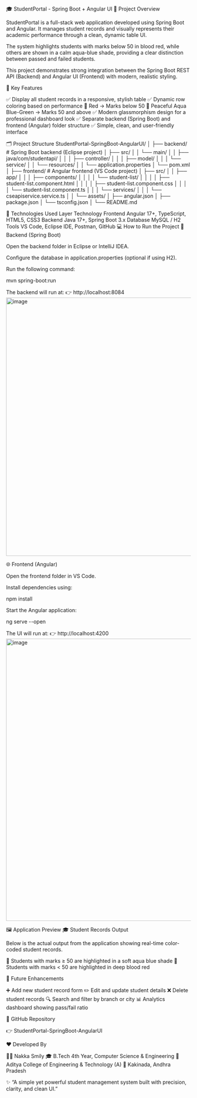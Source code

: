 🎓 StudentPortal - Spring Boot + Angular UI
🧾 Project Overview

StudentPortal is a full-stack web application developed using Spring Boot and Angular.
It manages student records and visually represents their academic performance through a clean, dynamic table UI.

The system highlights students with marks below 50 in blood red, while others are shown in a calm aqua-blue shade, providing a clear distinction between passed and failed students.

This project demonstrates strong integration between the Spring Boot REST API (Backend) and Angular UI (Frontend) with modern, realistic styling.

🌟 Key Features

✅ Display all student records in a responsive, stylish table
✅ Dynamic row coloring based on performance
🔴 Red → Marks below 50
🩵 Peaceful Aqua Blue-Green → Marks 50 and above
✅ Modern glassmorphism design for a professional dashboard look
✅ Separate backend (Spring Boot) and frontend (Angular) folder structure
✅ Simple, clean, and user-friendly interface

🗂️ Project Structure
StudentPortal-SpringBoot-AngularUI/
│
├── backend/                       # Spring Boot backend (Eclipse project)
│   ├── src/
│   │   └── main/
│   │       ├── java/com/studentapi/
│   │       │   ├── controller/
│   │       │   ├── model/
│   │       │   └── service/
│   │       └── resources/
│   │           └── application.properties
│   └── pom.xml
│
├── frontend/                      # Angular frontend (VS Code project)
│   ├── src/
│   │   ├── app/
│   │   │   ├── components/
│   │   │   │   └── student-list/
│   │   │   │       ├── student-list.component.html
│   │   │   │       ├── student-list.component.css
│   │   │   │       └── student-list.component.ts
│   │   │   └── services/
│   │   │       └── cseapiservice.service.ts
│   │   └── assets/
│   ├── angular.json
│   ├── package.json
│   └── tsconfig.json
│
└── README.md

🧰 Technologies Used
Layer	Technology
Frontend	Angular 17+, TypeScript, HTML5, CSS3
Backend	Java 17+, Spring Boot 3.x
Database	MySQL / H2
Tools	VS Code, Eclipse IDE, Postman, GitHub
💻 How to Run the Project
🧩 Backend (Spring Boot)

Open the backend folder in Eclipse or IntelliJ IDEA.

Configure the database in application.properties (optional if using H2).

Run the following command:

mvn spring-boot:run


The backend will run at:
👉 http://localhost:8084
<img width="1885" height="703" alt="image" src="https://github.com/user-attachments/assets/d6d27641-f055-49df-bf3d-561942618cf0" />


🌐 Frontend (Angular)

Open the frontend folder in VS Code.

Install dependencies using:

npm install


Start the Angular application:

ng serve --open


The UI will run at:
👉 http://localhost:4200
<img width="1676" height="768" alt="image" src="https://github.com/user-attachments/assets/75dc48b0-feeb-413b-a37c-33d745faee21" />

🖼️ Application Preview
🎓 Student Records Output

Below is the actual output from the application showing real-time color-coded student records.

🩵 Students with marks ≥ 50 are highlighted in a soft aqua blue shade
🔴 Students with marks < 50 are highlighted in deep blood red

🚀 Future Enhancements

➕ Add new student record form
✏️ Edit and update student details
❌ Delete student records
🔍 Search and filter by branch or city
📊 Analytics dashboard showing pass/fail ratio

🔗 GitHub Repository

👉 StudentPortal-SpringBoot-AngularUI

❤️ Developed By

👩‍💻 Nakka Smily
🎓 B.Tech 4th Year, Computer Science & Engineering
🏫 Aditya College of Engineering & Technology (A)
📍 Kakinada, Andhra Pradesh

✨ “A simple yet powerful student management system built with precision, clarity, and clean UI.”
